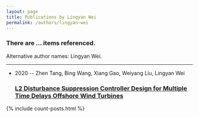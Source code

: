 ```yaml
---
layout: page
title: Publications by Lingyan Wei
permalink: /authors/lingyan-wei
---
```


<h3 id="number-posts">There are ... items referenced.</h3>
<p id='info-authors'>Alternative author names: Lingyan Wei.</p>
<hr />
<ul class="post-list">
<li><span class='post-meta'>2020 -- Zhen Tang, Bing Wang, Xiang Gao, Weiyang Liu, Lingyan Wei</span><h3><a class='post-link' href="{{ site.baseurl }}/l2-disturbance-suppression-controller-design-for-multiple-time-delays-offshore-wind-turbines">L2 Disturbance Suppression Controller Design for Multiple Time Delays Offshore Wind Turbines</a></h3></li>

</ul>
{% include count-posts.html %}
